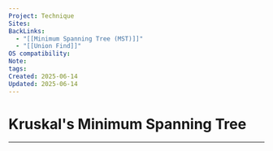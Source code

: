 ```yaml
---
Project: Technique
Sites: 
BackLinks:
  - "[[Minimum Spanning Tree (MST)]]"
  - "[[Union Find]]"
OS compatibility: 
Note: 
tags: 
Created: 2025-06-14
Updated: 2025-06-14
---
```

# Kruskal's Minimum Spanning Tree
---
